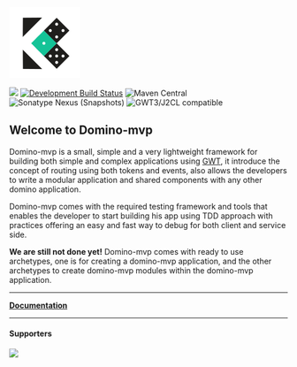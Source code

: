 ![logoimage](https://raw.githubusercontent.com/DominoKit/DominoKit.github.io/master/logo/128.png)

<a title="Gitter" href="https://gitter.im/DominoKit/domino"><img src="https://badges.gitter.im/Join%20Chat.svg"></a>
[![Development Build Status](https://github.com/DominoKit/domino-mvp/actions/workflows/deploy.yaml/badge.svg?branch=development)](https://github.com/DominoKit/domino-mvp/actions/workflows/deploy.yaml/badge.svg?branch=development)
![Maven Central](https://img.shields.io/badge/Release-1.0.0--RC1-green)
![Sonatype Nexus (Snapshots)](https://img.shields.io/badge/Snapshot-HEAD--SNAPSHOT-orange)
![GWT3/J2CL compatible](https://img.shields.io/badge/GWT3/J2CL-compatible-brightgreen.svg)

## Welcome to Domino-mvp

Domino-mvp is a small, simple and a very lightweight framework for building both simple and complex applications using [GWT](http://www.gwtproject.org/), it introduce the concept of routing using both tokens and events, also allows the developers to write a modular application and shared components with any other domino application.

Domino-mvp comes with the required testing framework and tools that enables the developer to start building his app using TDD approach with practices offering an easy and fast way to debug for both client and service side.

**We are still not done yet!** Domino-mvp comes with ready to use archetypes, one is for creating a domino-mvp application, and the other archetypes to create domino-mvp modules within the domino-mvp application.

----------------------------

**[Documentation](https://github.com/DominoKit/domino-mvp/wiki)**

----------------------------
#### Supporters

<a title="Install4j" href="https://www.ej-technologies.com/products/install4j/overview.html"><img src="https://www.ej-technologies.com/images/product_banners/install4j_large.png"></a>